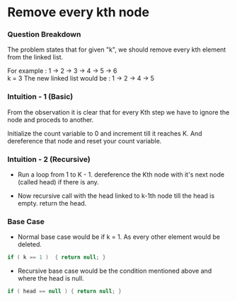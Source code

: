 # Remove every kth node

### Question Breakdown

The problem states that for given "k", we should remove every kth element from the linked list.  

For example : 1 -> 2 -> 3 -> 4 -> 5 -> 6  
        k =  3
The new linked list would be : 1 -> 2 -> 4 -> 5

### Intuition - 1 (Basic)

From the observation it is clear that for every Kth step we have to ignore the node and proceds to another.

Initialize the count variable to 0 and increment till it reaches K. And dereference that node and reset your count variable.

### Intuition - 2 (Recursive)

- Run a loop from 1 to K - 1. dereference the Kth node with it's next node (called head) if there is any.

- Now recursive call with the head linked to k-1th node till the head is empty. return the head.

### Base Case
- Normal base case would be if k = 1. As every other element would be deleted.
```java
if ( k == 1 )  { return null; }
```

- Recursive base case would be the condition mentioned above and where the head is null.
```java
if ( head == null ) { return null; }